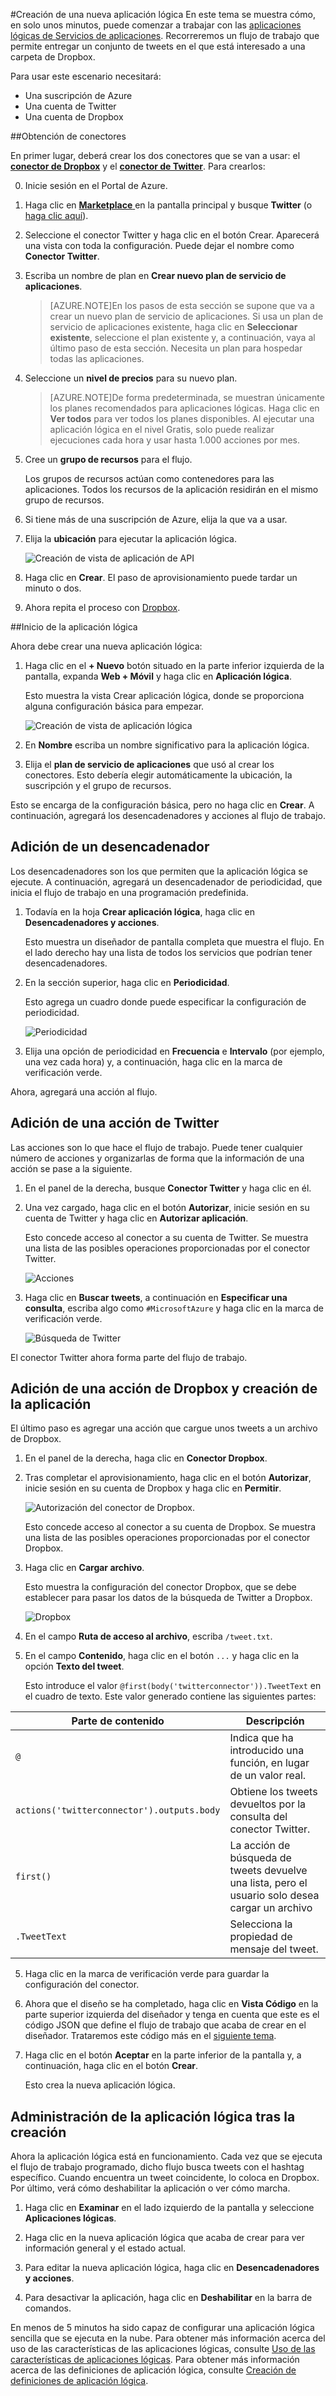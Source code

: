 <properties
	pageTitle="Crear una aplicación lógica"
	description="Introducción a la creación de una aplicación lógica básica"
	authors="stepsic-microsoft-com"
	manager="dwrede"
	editor=""
	services="app-service\logic"
	documentationCenter=""/>

<tags
	ms.service="app-service-logic"
	ms.workload="integration"
	ms.tgt_pltfrm="na"
	ms.devlang="na"
	ms.topic="hero-article"
	ms.date="05/23/2015"
	ms.author="stepsic"/>

#Creación de una nueva aplicación lógica
En este tema se muestra cómo, en solo unos minutos, puede comenzar a trabajar con las [aplicaciones lógicas de Servicios de aplicaciones](app-service-logic-what-are-logic-apps.md). Recorreremos un flujo de trabajo que permite entregar un conjunto de tweets en el que está interesado a una carpeta de Dropbox.

Para usar este escenario necesitará:

- Una suscripción de Azure
- Una cuenta de Twitter
- Una cuenta de Dropbox

<!--- TODO: Add try it now information here -->

##Obtención de conectores

En primer lugar, deberá crear los dos conectores que se van a usar: el [**conector de Dropbox**](app-service-logic-connector-dropbox.md) y el [**conector de Twitter**](app-service-logic-connector-twitter.md). Para crearlos:

0. Inicie sesión en el Portal de Azure.

1. Haga clic en [**Marketplace** ](https://portal.azure.com/#blade/HubsExtension/GalleryFeaturedMenuItemBlade/selectedMenuItemId/apiapps) en la pantalla principal y busque **Twitter** (o [haga clic aquí](https://portal.azure.com/#create/microsoft_com.TwitterConnector.0.2.2)).

2. Seleccione el conector Twitter y haga clic en el botón Crear. Aparecerá una vista con toda la configuración. Puede dejar el nombre como **Conector Twitter**.

3. Escriba un nombre de plan en **Crear nuevo plan de servicio de aplicaciones**.

	>[AZURE.NOTE]En los pasos de esta sección se supone que va a crear un nuevo plan de servicio de aplicaciones. Si usa un plan de servicio de aplicaciones existente, haga clic en **Seleccionar existente**, seleccione el plan existente y, a continuación, vaya al último paso de esta sección. Necesita un plan para hospedar todas las aplicaciones.

4.  Seleccione un **nivel de precios** para su nuevo plan.

	>[AZURE.NOTE]De forma predeterminada, se muestran únicamente los planes recomendados para aplicaciones lógicas. Haga clic en **Ver todos** para ver todos los planes disponibles. Al ejecutar una aplicación lógica en el nivel Gratis, solo puede realizar ejecuciones cada hora y usar hasta 1.000 acciones por mes.

5. Cree un **grupo de recursos** para el flujo.

	Los grupos de recursos actúan como contenedores para las aplicaciones. Todos los recursos de la aplicación residirán en el mismo grupo de recursos.

6. Si tiene más de una suscripción de Azure, elija la que va a usar.

7. Elija la **ubicación** para ejecutar la aplicación lógica.

	![Creación de vista de aplicación de API](./media/app-service-logic-create-a-logic-app/gallery.png)

8. Haga clic en **Crear**. El paso de aprovisionamiento puede tardar un minuto o dos.

9. Ahora repita el proceso con [Dropbox](https://portal.azure.com/#create/microsoft_com.DropboxConnector.0.2.2).

##Inicio de la aplicación lógica

Ahora debe crear una nueva aplicación lógica:

1. Haga clic en el **+ Nuevo** botón situado en la parte inferior izquierda de la pantalla, expanda **Web + Móvil** y haga clic en **Aplicación lógica**.

 	Esto muestra la vista Crear aplicación lógica, donde se proporciona alguna configuración básica para empezar.

	![Creación de vista de aplicación lógica](./media/app-service-logic-create-a-logic-app/createlogicapp.png)

2. En **Nombre** escriba un nombre significativo para la aplicación lógica.

3. Elija el **plan de servicio de aplicaciones** que usó al crear los conectores. Esto debería elegir automáticamente la ubicación, la suscripción y el grupo de recursos.

Esto se encarga de la configuración básica, pero no haga clic en **Crear**. A continuación, agregará los desencadenadores y acciones al flujo de trabajo.

## Adición de un desencadenador

Los desencadenadores son los que permiten que la aplicación lógica se ejecute. A continuación, agregará un desencadenador de periodicidad, que inicia el flujo de trabajo en una programación predefinida.

1. Todavía en la hoja **Crear aplicación lógica**, haga clic en **Desencadenadores y acciones**.

	Esto muestra un diseñador de pantalla completa que muestra el flujo. En el lado derecho hay una lista de todos los servicios que podrían tener desencadenadores.

2. En la sección superior, haga clic en **Periodicidad**.

	Esto agrega un cuadro donde puede especificar la configuración de periodicidad.

	![Periodicidad](./media/app-service-logic-create-a-logic-app/recurrence.png)


4.  Elija una opción de periodicidad en **Frecuencia** e **Intervalo** (por ejemplo, una vez cada hora) y, a continuación, haga clic en la marca de verificación verde.

Ahora, agregará una acción al flujo.

## Adición de una acción de Twitter

Las acciones son lo que hace el flujo de trabajo. Puede tener cualquier número de acciones y organizarlas de forma que la información de una acción se pase a la siguiente.

1. En el panel de la derecha, busque **Conector Twitter** y haga clic en él.


2. Una vez cargado, haga clic en el botón **Autorizar**, inicie sesión en su cuenta de Twitter y haga clic en **Autorizar aplicación**.

	Esto concede acceso al conector a su cuenta de Twitter. Se muestra una lista de las posibles operaciones proporcionadas por el conector Twitter.

	![Acciones](./media/app-service-logic-create-a-logic-app/actions.png)

3. Haga clic en **Buscar tweets**, a continuación en **Especificar una consulta**, escriba algo como `#MicrosoftAzure` y haga clic en la marca de verificación verde.

	![Búsqueda de Twitter](./media/app-service-logic-create-a-logic-app/twittersearch.png)

El conector Twitter ahora forma parte del flujo de trabajo.

## Adición de una acción de Dropbox y creación de la aplicación

El último paso es agregar una acción que cargue unos tweets a un archivo de Dropbox.

1. En el panel de la derecha, haga clic en **Conector Dropbox**.

2. Tras completar el aprovisionamiento, haga clic en el botón **Autorizar**, inicie sesión en su cuenta de Dropbox y haga clic en **Permitir**.

	![Autorización del conector de Dropbox.](./media/app-service-logic-create-a-logic-app/authorize.png)

	Esto concede acceso al conector a su cuenta de Dropbox. Se muestra una lista de las posibles operaciones proporcionadas por el conector Dropbox.

4. Haga clic en **Cargar archivo**.

	Esto muestra la configuración del conector Dropbox, que se debe establecer para pasar los datos de la búsqueda de Twitter a Dropbox.

	![Dropbox](./media/app-service-logic-create-a-logic-app/dropbox.png)

3. En el campo **Ruta de acceso al archivo**, escriba `/tweet.txt`.

4. En el campo **Contenido**, haga clic en el botón `...` y haga clic en la opción **Texto del tweet**.

	Esto introduce el valor `@first(body('twitterconnector')).TweetText` en el cuadro de texto. Este valor generado contiene las siguientes partes:

Parte de contenido | Descripción
	------------------------------------------ | ------------
	 `@` | Indica que ha introducido una función, en lugar de un valor real.
	`actions('twitterconnector').outputs.body` | Obtiene los tweets devueltos por la consulta del conector Twitter.
	`first()` | La acción de búsqueda de tweets devuelve una lista, pero el usuario solo desea cargar un archivo
	`.TweetText` | Selecciona la propiedad de mensaje del tweet.

5. Haga clic en la marca de verificación verde para guardar la configuración del conector.

5. Ahora que el diseño se ha completado, haga clic en **Vista Código** en la parte superior izquierda del diseñador y tenga en cuenta que este es el código JSON que define el flujo de trabajo que acaba de crear en el diseñador. Trataremos este código más en el [siguiente tema][Use logic app features].

6. Haga clic en el botón **Aceptar** en la parte inferior de la pantalla y, a continuación, haga clic en el botón **Crear**.

	Esto crea la nueva aplicación lógica.

## Administración de la aplicación lógica tras la creación

Ahora la aplicación lógica está en funcionamiento. Cada vez que se ejecuta el flujo de trabajo programado, dicho flujo busca tweets con el hashtag específico. Cuando encuentra un tweet coincidente, lo coloca en Dropbox. Por último, verá cómo deshabilitar la aplicación o ver cómo marcha.

1. Haga clic en **Examinar** en el lado izquierdo de la pantalla y seleccione **Aplicaciones lógicas**.

2. Haga clic en la nueva aplicación lógica que acaba de crear para ver información general y el estado actual.

3. Para editar la nueva aplicación lógica, haga clic en **Desencadenadores y acciones**.

5. Para desactivar la aplicación, haga clic en **Deshabilitar** en la barra de comandos.

En menos de 5 minutos ha sido capaz de configurar una aplicación lógica sencilla que se ejecuta en la nube. Para obtener más información acerca del uso de las características de las aplicaciones lógicas, consulte [Uso de las características de aplicaciones lógicas]. Para obtener más información acerca de las definiciones de aplicación lógica, consulte [Creación de definiciones de aplicación lógica](app-service-logic-author-definitions.md).

<!-- Shared links -->
[Azure portal]: https://portal.azure.com
[Use logic app features]: app-service-logic-use-logic-app-features.md
[Uso de las características de aplicaciones lógicas]: app-service-logic-use-logic-app-features.md
 

<!---HONumber=July15_HO4-->